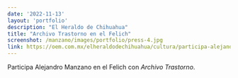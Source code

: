 ```yaml
---
date: '2022-11-13'
layout: 'portfolio'
description: "El Heraldo de Chihuahua"
title: "Archivo Trastorno en el Felich"
screenshot: /manzano/images/portfolio/press-4.jpg
link: https://oem.com.mx/elheraldodechihuahua/cultura/participa-alejandro-manzano-en-el-felich-con-archivo-trastorno-14406101
---
```


Participa Alejandro Manzano en el Felich con _Archivo Trastorno_.
